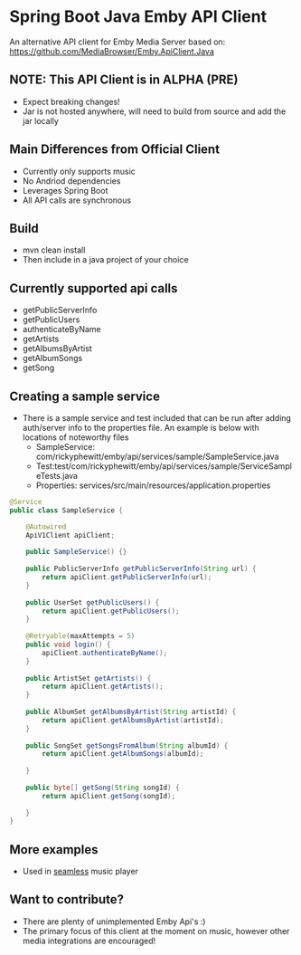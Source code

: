 # Spring Boot Java Emby API Client

An alternative API client for Emby Media Server based on: https://github.com/MediaBrowser/Emby.ApiClient.Java

## NOTE: This API Client is in ALPHA (PRE) 
* Expect breaking changes!
* Jar is not hosted anywhere, will need to build from source and add the jar locally

## Main Differences from Official Client

 * Currently only supports music
 * No Andriod dependencies
 * Leverages Spring Boot
 * All API calls are synchronous

## Build
* mvn clean install
* Then include in a java project of your choice

## Currently supported api calls 
* getPublicServerInfo
* getPublicUsers
* authenticateByName
* getArtists
* getAlbumsByArtist
* getAlbumSongs
* getSong

## Creating a sample service
* There is a sample service and test included that can be run after adding auth/server info to the properties file.
An example is below with locations of noteworthy files
    * SampleService: com/rickyphewitt/emby/api/services/sample/SampleService.java
    * Test:test/com/rickyphewitt/emby/api/services/sample/ServiceSampleTests.java
    * Properties: services/src/main/resources/application.properties
``` java
@Service
public class SampleService {

	@Autowired
	ApiV1Client apiClient;
	
	public SampleService() {}
	
	public PublicServerInfo getPublicServerInfo(String url) {
		return apiClient.getPublicServerInfo(url);
	}
	
	public UserSet getPublicUsers() {
		return apiClient.getPublicUsers();
	}
	
	@Retryable(maxAttempts = 5)
	public void login() {
		apiClient.authenticateByName();
	}
	
	public ArtistSet getArtists() {
		return apiClient.getArtists();
	}
	
	public AlbumSet getAlbumsByArtist(String artistId) {
		return apiClient.getAlbumsByArtist(artistId);
	}
	
	public SongSet getSongsFromAlbum(String albumId) {
		return apiClient.getAlbumSongs(albumId);
		
	}
	
	public byte[] getSong(String songId) {
		return apiClient.getSong(songId);
		
	}
}


```

## More examples
* Used in [seamless](https://github.com/rickyphewitt/seamless) music player

## Want to contribute?
* There are plenty of unimplemented Emby Api's :)
* The primary focus of this client at the moment on music, however other media integrations are encouraged!